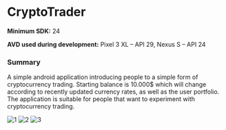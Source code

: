# CryptoTrader

**Minimum SDK:** 24

**AVD used during development:**
Pixel 3 XL – API 29,
Nexus S – API 24

### Summary
A simple android application introducing people to a simple form of cryptocurrency trading. Starting balance is 10.000$
which will change according to recently updated currency rates, as well as the user portfolio. The application is suitable for
people that want to experiment with cryptocurrency trading.


![1](https://user-images.githubusercontent.com/56090334/119501377-1a932a00-bd69-11eb-8a24-4f7ad641f0fc.png)
![2](https://user-images.githubusercontent.com/56090334/119501401-1ebf4780-bd69-11eb-9eec-c65503e13b2d.png)
![3](https://user-images.githubusercontent.com/56090334/119501404-1f57de00-bd69-11eb-954d-2fc12742ebee.png)
